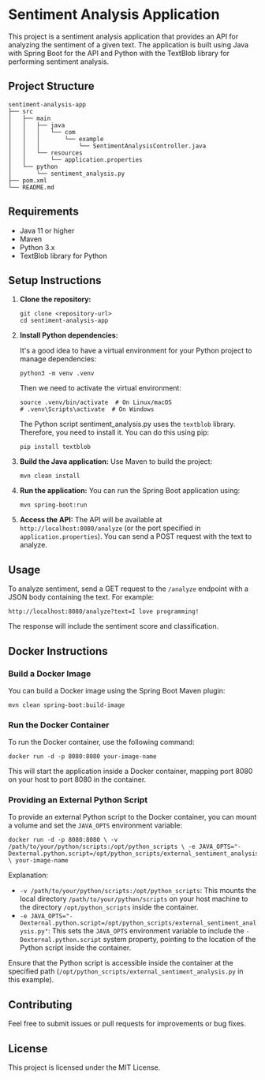 # Sentiment Analysis Application

This project is a sentiment analysis application that provides an API for analyzing the sentiment of a given text. The application is built using Java with Spring Boot for the API and Python with the TextBlob library for performing sentiment analysis.

## Project Structure

```
sentiment-analysis-app
├── src
│   ├── main
│   │   ├── java
│   │   │   └── com
│   │   │       └── example
│   │   │           └── SentimentAnalysisController.java
│   │   └── resources
│   │       └── application.properties
│   └── python
│       └── sentiment_analysis.py
├── pom.xml
└── README.md
```

## Requirements

- Java 11 or higher
- Maven
- Python 3.x
- TextBlob library for Python

## Setup Instructions

1. **Clone the repository:**
   ```
   git clone <repository-url>
   cd sentiment-analysis-app
   ```

2. **Install Python dependencies:**

   It's a good idea to have a virtual environment for your Python project to manage dependencies:

   ```
   python3 -m venv .venv
   ```
   
   Then we need to activate the virtual environment:
   
   ```
   source .venv/bin/activate  # On Linux/macOS
   # .venv\Scripts\activate  # On Windows   
   ```
   
   The Python script sentiment_analysis.py uses the `textblob` library. 
   Therefore, you need to install it.  You can do this using pip:

   ```
   pip install textblob
   ```


3. **Build the Java application:**
   Use Maven to build the project:
   ```
   mvn clean install
   ```

4. **Run the application:**
   You can run the Spring Boot application using:
   ```
   mvn spring-boot:run
   ```

5. **Access the API:**
   The API will be available at `http://localhost:8080/analyze` (or the port specified in `application.properties`). You can send a POST request with the text to analyze.

## Usage

To analyze sentiment, send a GET request to the `/analyze` endpoint with a JSON body containing the text. For example:

```
http://localhost:8080/analyze?text=I love programming!

```

The response will include the sentiment score and classification.

## Docker Instructions

### Build a Docker Image

You can build a Docker image using the Spring Boot Maven plugin:

```
mvn clean spring-boot:build-image
```

### Run the Docker Container

To run the Docker container, use the following command:

```
docker run -d -p 8080:8080 your-image-name
```

This will start the application inside a Docker container, mapping port 8080 on your host to port 8080 in the container.

### Providing an External Python Script

To provide an external Python script to the Docker container, you can mount a volume and set the `JAVA_OPTS` environment variable:

```
docker run -d -p 8080:8080 \ -v /path/to/your/python/scripts:/opt/python_scripts \ -e JAVA_OPTS="-Dexternal.python.script=/opt/python_scripts/external_sentiment_analysis.py" \ your-image-name
```

Explanation:

-   `-v /path/to/your/python/scripts:/opt/python_scripts`: This mounts the local directory `/path/to/your/python/scripts` on your host machine to the directory `/opt/python_scripts` inside the container.
-   `-e JAVA_OPTS="-Dexternal.python.script=/opt/python_scripts/external_sentiment_analysis.py"`: This sets the `JAVA_OPTS` environment variable to include the `-Dexternal.python.script` system property, pointing to the location of the Python script inside the container.

Ensure that the Python script is accessible inside the container at the specified path (`/opt/python_scripts/external_sentiment_analysis.py` in this example).


## Contributing

Feel free to submit issues or pull requests for improvements or bug fixes.

## License

This project is licensed under the MIT License.